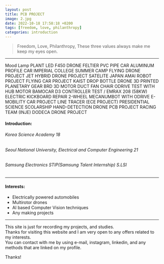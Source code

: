 ```yaml
---
layout: post
title: PCB PROJECT
image: 2.jpg
date: 2022-10-18 17:58:18 +0200
tags: [freedom, love, philanthropy]
categories: introduction
---
```

> Freedom, Love, Philanthropy, These three values always make me keep my eyes open.

***
Mood Lamp
PLANT LED
F450 DRONE
FELTIER 
PVC PIPE CAR
ALUMINUM PROFILE CAR
IMPERIAL COLLEGE SUMMER CAMP
FLYING DRONE PROJECT
JET HYBRID DRONE PROJECT
SATELITE JAPAN 
AMAI ROBOT PROJECT
FLYING CAR PROJECT KAIST
DROP BOTTLE DRONE
3D PRINTED PLANETARY GEAR
BRD 3D MOTOR 
DUCT FAN CHAIR
ODRIVE TEST WITH HUB MOTOR
BAMOCAR D3 CONTROLLER TEST / EMRAX 208 (58KW)
ELECTRIC KICKBOARD REPAIR
2-WHEEL MECANUMBOT WITH ODRIVE
E-MOBILITY CAR PROJECT 
LINE TRACER (ECE PROJECT)
PRESIDENTIAL SCIENCE SCOLARSHIP
HAND-DETECTION DRONE 
PCB PROJECT 
RACING TEAM (INJE)
DODECA DRONE PROJECT

#### Introduction:
###### Korea Science Academy 18
###### Seoul National University, Electrical and Computer Engineering 21
###### Samsung Electronics STIP(Samsung Talent Internship) S.LSI 

***

#### Interests: 

* Electrically powered automobiles
* Multirotor drones
* AI based Computer Vision techniques
* Any making projects 

***

This site is just for recording my projects, and studies. <br>
Thanks for visiting this website and I am very open to any offers related to my interests. <br>
You can contact with me by using e-mail, instagram, linkedin, and any methods that are linked on my profile. <br>

Thanks!
